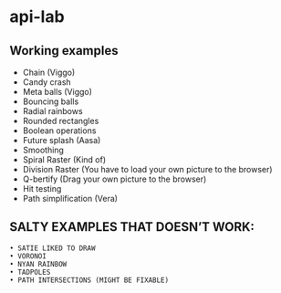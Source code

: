 # api-lab

## Working examples

* Chain (Viggo)
* Candy crash
* Meta balls  (Viggo)
* Bouncing balls 
* Radial rainbows 
* Rounded rectangles
* Boolean operations
* Future splash (Aasa)
* Smoothing
* Spiral Raster (Kind of)
* Division Raster (You have to load your own picture to the browser)
* Q-bertify (Drag your own picture to the browser)
* Hit testing
* Path simplification (Vera)

	
	


## SALTY EXAMPLES THAT DOESN’T WORK:
	• SATIE LIKED TO DRAW
	• VORONOI
	• NYAN RAINBOW
	• TADPOLES
	• PATH INTERSECTIONS (MIGHT BE FIXABLE)
